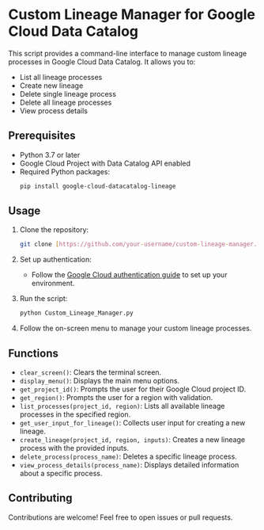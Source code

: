 # Custom Lineage Manager for Google Cloud Data Catalog

This script provides a command-line interface to manage custom lineage processes in Google Cloud Data Catalog. It allows you to:

  * List all lineage processes
  * Create new lineage
  * Delete single lineage process
  * Delete all lineage processes
  * View process details

## Prerequisites

  * Python 3.7 or later
  * Google Cloud Project with Data Catalog API enabled
  * Required Python packages:
    ```bash
    pip install google-cloud-datacatalog-lineage
    ```

## Usage

1.  Clone the repository:

    ```bash
    git clone [https://github.com/your-username/custom-lineage-manager.git](https://github.com/your-username/custom-lineage-manager.git)
    ```

2.  Set up authentication:

      * Follow the [Google Cloud authentication guide](https://www.google.com/url?sa=E&source=gmail&q=https://cloud.google.com/docs/authentication/getting-started) to set up your environment.

3.  Run the script:

    ```bash
    python Custom_Lineage_Manager.py
    ```

4.  Follow the on-screen menu to manage your custom lineage processes.

## Functions

  * `clear_screen()`: Clears the terminal screen.
  * `display_menu()`: Displays the main menu options.
  * `get_project_id()`: Prompts the user for their Google Cloud project ID.
  * `get_region()`: Prompts the user for a region with validation.
  * `list_processes(project_id, region)`: Lists all available lineage processes in the specified region.
  * `get_user_input_for_lineage()`: Collects user input for creating a new lineage.
  * `create_lineage(project_id, region, inputs)`: Creates a new lineage process with the provided inputs.
  * `delete_process(process_name)`: Deletes a specific lineage process.
  * `view_process_details(process_name)`: Displays detailed information about a specific process.

## Contributing

Contributions are welcome\! Feel free to open issues or pull requests.
